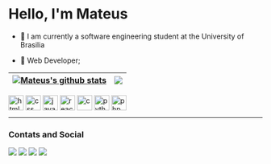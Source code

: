 # Hello, I'm Mateus

- 🌱 I am currently a software engineering student at the University of Brasilia

- 💼 Web Developer;


|<a href="https://github.com/mateus-de-siqueira/github-readme-stats"><img align="center" src="https://github-readme-stats.vercel.app/api?username=mateus-de-siqueira&show_icons=true&include_all_commits=true&hide_border=true&hide=stars&bg_color=E5E5E5&title_color=CC2929&text_color=0D0D0D&icon_color=FF9999" alt="Mateus's github stats" /> </a>|<a href="https://github.com/mateus-de-siqueira/github-readme-stats"><img align="center" src="https://github-readme-stats.vercel.app/api/top-langs/?username=mateus-de-siqueira&layout=compact&bg_color=E5E5E5&title_color=CC2929&text_color=0D0D0D&icon_color=FF9999&hide_border=true" /></a>|
| ------------- | ------------- |

<div>
  <img align="center" alt="html" width=30 height=30 src="https://cdn.jsdelivr.net/gh/devicons/devicon/icons/html5/html5-original.svg" />
  <img align="center" alt="css" width=30 height=30 src="https://cdn.jsdelivr.net/gh/devicons/devicon/icons/css3/css3-original.svg" />
  <img align="center" alt="javascript" width=30 height=30 src="https://cdn.jsdelivr.net/gh/devicons/devicon/icons/javascript/javascript-original.svg" />
  <img align="center" alt="react" width=30 height=30 src="https://cdn.jsdelivr.net/gh/devicons/devicon/icons/react/react-original.svg" />
  <img align="center" alt="c" width=30 height=30 src="https://cdn.jsdelivr.net/gh/devicons/devicon/icons/c/c-original.svg" />
  <img align="center" alt="python" width=30 height=30 src="https://cdn.jsdelivr.net/gh/devicons/devicon/icons/python/python-original.svg" />
  <img align="center" alt="php" width=30 height=30 src="https://cdn.jsdelivr.net/gh/devicons/devicon/icons/php/php-original.svg" />
</div>

--------------------------------------------------------------------------------------------------------------------------------------------------------

### Contats and Social

<div>
  <a href="https://t.me/Mateus_de_Siqueira"><img src="https://img.shields.io/badge/Telegram-2CA5E0?style=for-the-badge&logo=telegram&logoColor=white" target="blank"></a>
  <a href="https://api.whatsapp.com/send?phone=5561994007470&text=Quero%20fazer%20um%20or%C3%A7amento."><img src="https://img.shields.io/badge/WhatsApp-25D366?style=for-the-badge&logo=whatsapp&logoColor=white" target="blank"></a>
  <a href="https://www.linkedin.com/in/mateus-de-siqueira-silva/"><img src="https://img.shields.io/badge/LinkedIn-0077B5?style=for-the-badge&logo=linkedin&logoColor=white" target="blank"></a>
  <a href="https://www.instagram.com/mateus_de_siqueira/"><img src="https://img.shields.io/badge/Instagram-E4405F?style=for-the-badge&logo=instagram&logoColor=white" target="blank"></a>
</div>
